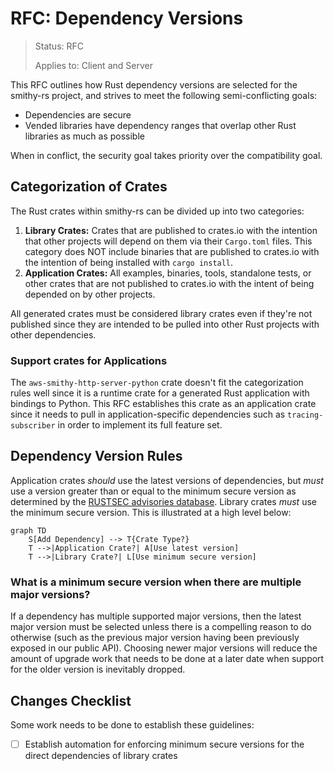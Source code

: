 RFC: Dependency Versions
========================

> Status: RFC
>
> Applies to: Client and Server

This RFC outlines how Rust dependency versions are selected for the smithy-rs project, and
strives to meet the following semi-conflicting goals:

- Dependencies are secure
- Vended libraries have dependency ranges that overlap other Rust libraries as much as possible

When in conflict, the security goal takes priority over the compatibility goal.

Categorization of Crates
------------------------

The Rust crates within smithy-rs can be divided up into two categories:

1. **Library Crates:** Crates that are published to crates.io with the intention that other projects
   will depend on them via their `Cargo.toml` files. This category does NOT include binaries that
   are published to crates.io with the intention of being installed with `cargo install`.
2. **Application Crates:** All examples, binaries, tools, standalone tests, or other crates that are
   not published to crates.io with the intent of being depended on by other projects.

All generated crates must be considered library crates even if they're not published since they are intended
to be pulled into other Rust projects with other dependencies.

### Support crates for Applications

The `aws-smithy-http-server-python` crate doesn't fit the categorization rules well since
it is a runtime crate for a generated Rust application with bindings to Python. This RFC
establishes this crate as an application crate since it needs to pull in application-specific
dependencies such as `tracing-subscriber` in order to implement its full feature set.

Dependency Version Rules
------------------------

Application crates _should_ use the latest versions of dependencies, but _must_ use a version greater than or equal
to the minimum secure version as determined by the [RUSTSEC advisories database]. Library crates _must_ use the
minimum secure version. This is illustrated at a high level below:

```mermaid
graph TD
    S[Add Dependency] --> T{Crate Type?}
    T -->|Application Crate?| A[Use latest version]
    T -->|Library Crate?| L[Use minimum secure version]
```

### What is a minimum secure version when there are multiple major versions?

If a dependency has multiple supported major versions, then the latest major version must be selected unless
there is a compelling reason to do otherwise (such as the previous major version having been previously
exposed in our public API). Choosing newer major versions will reduce the amount of upgrade work that
needs to be done at a later date when support for the older version is inevitably dropped.

Changes Checklist
-----------------

Some work needs to be done to establish these guidelines:
- [ ] Establish automation for enforcing minimum secure versions for the direct dependencies of library crates

<!-- # Links -->

[RUSTSEC advisories database]: https://rustsec.org/advisories/
